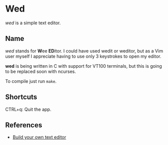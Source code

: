 # Wed

*wed* is a simple text editor.

## Name

*wed* stands for **W**ee **ED**itor. I could have used wedit or weditor, but as a Vim user myself I appreciate having to use only 3 keystrokes to open my editor.

**wed** is being written in C with support for VT100 terminals, but this is going to be replaced soon with ncurses.

To compile just run `make`.

## Shortcuts

CTRL+q: Quit the app.

## References

- [Build your own text editor](https://viewsourcecode.org/snaptoken/kilo/)

